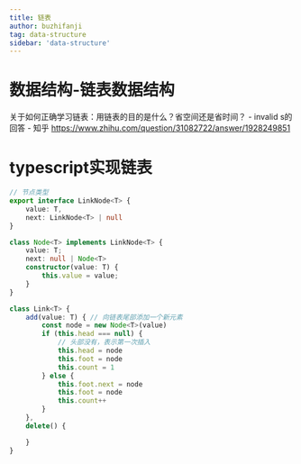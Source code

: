 ```yaml
---
title: 链表
author: buzhifanji
tag: data-structure
sidebar: 'data-structure'
---
```


# 数据结构-链表数据结构

关于如何正确学习链表：用链表的目的是什么？省空间还是省时间？ - invalid s的回答 - 知乎
https://www.zhihu.com/question/31082722/answer/1928249851

# typescript实现链表
```ts
// 节点类型
export interface LinkNode<T> {
    value: T,
    next: LinkNode<T> | null
}

class Node<T> implements LinkNode<T> {
    value: T;
    next: null | Node<T>
    constructor(value: T) {
        this.value = value;
    }
}

class Link<T> {
    add(value: T) { // 向链表尾部添加一个新元素
        const node = new Node<T>(value)
        if (this.head === null) {
            // 头部没有，表示第一次插入
            this.head = node
            this.foot = node
            this.count = 1
        } else {
            this.foot.next = node
            this.foot = node
            this.count++
        }
    },
    delete() {

    }
}

```